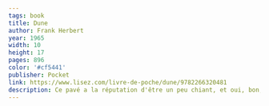 ```yaml
---
tags: book
title: Dune
author: Frank Herbert
year: 1965
width: 10
height: 17
pages: 896
color: '#cf5441'
publisher: Pocket
link: https://www.lisez.com/livre-de-poche/dune/9782266320481
description: Ce pavé a la réputation d'être un peu chiant, et oui, bon, peut-être, faut rentrer dedans comme on dit. Mais il a aussi la réputation d'être épique, et cela il l'est totalement. Il est impressionnant de découvrir la crédibilité que l'auteur donne à un univers entier grâce à la description d'une seule planète peuplée de lombrics très très grands. J'ai refermé ce livre des étoiles dans les yeux (et du sable, aussi).
---
```

